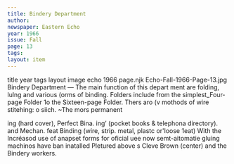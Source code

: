 ```yaml
---
title: Bindery Department
author:
newspaper: Eastern Echo
year: 1966
issue: Fall
page: 13
tags:
layout: item
---
```

title	year	tags	layout	image
echo
1966
page.njk
Echo-Fall-1966-Page-13.jpg
Bindery Department — The main function of this depart ment are folding, lulng and various (orms of binding. Folders include from the simplest_Four-page Folder 1o the Sixteen-page Folder. Thers aro (v mothods of wire stitehing: o siich. ~The mors permanent

ing (hard cover), Perfect Bina. ing’ (pocket books & telephona directory). and Mechan. feat Binding (wire, strip. metal, plastc or'loose 1eat) With the Incréasod use of anapset forms for oficial uee now semt-aitomatie gluing machinos have ban inatalled Pletured above s Cleve Brown (center) and the Bindery workers.
